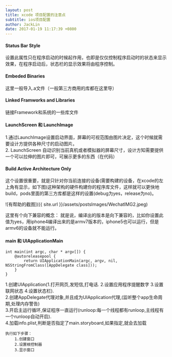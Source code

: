 ```yaml
---
layout: post
title: xcode 项目配置的注意点
subtitle: ios项目配置
author: JackLin
date: 2017-01-19 11:17:39 +0800
---
```

#### Status Bar Style 
设置此属性只在程序启动的时候起作用，也即是仅仅控制程序启动时的状态来显示效果，在程序启动后，状态栏的显示效果将由程序控制。

#### Embeded Binaries 
这里一般导入.a文件（一般第三方商用的库都在这里导）

#### Linked Framworks and Libraries
链接Framework和系统的一些库文件

#### LaunchScreen 和 LaunchImage
1.通过LaunchImage设置启动界面，屏幕的可视范围由图片决定，这个时候就需要设计方提供各种尺寸的启动图片。   
2. LaunchScreen 自动识别当前真机或者模拟器的屏幕尺寸，设计方知需要提供一个可以拉伸的图片即可，可展示更多的东西（在代码）


#### Build Active Architecture Only 
这个设置很重要，就是只针对你当前连接的设备(需要构建的设备，在xcode的左上角有显示，如下图)这种架构的硬件构建你的程序库文件，这样就可以更快地build，pods里面的第三方库都是这样的设置(debug为yes，release为no)。

![有帮助的截图]({{ site.url }}/assets/postsImages/WechatIMG2.jpeg)

这里有个向下兼容的概念：
就是说，编译出的版本是向下兼容的，比如你设置此值为yes，用iphone4编译出来的是armv7版本的，iphone5也可以运行，但是armv6的设备就不能运行。

#### main 和 UIApplicationMain


``` 
int main(int argc, char * argv[]) {
    @autoreleasepool {
        return UIApplicationMain(argc, argv, nil, NSStringFromClass([AppDelegate class]));
    }
}
```


  1.创建UIApplication(1.打开网页,发短信,打电话. 2.设置应用程序提醒数字 3.设置联网状态 4.设置状态栏).   
  2.创建AppDelegate代理对象,并且成为UIApplication代理,(监听整个app生命周期,处理内存警告)  
    3.开启主运行循环,保证程序一直运行(runloop:每一个线程都有runloop,主线程有一个runloop自动开启).  
    4.加载info.plist,判断是否指定了main.storyboard,如果指定,就会去加载

```
执行如下步骤：
    1.创建窗口
    2.设置根控制器
    3.显示窗口
```







